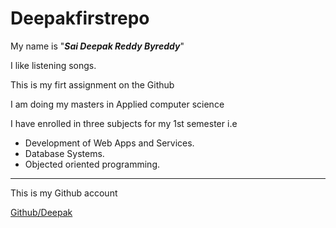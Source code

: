 # Deepakfirstrepo
My name is "***Sai Deepak Reddy Byreddy***"

I like listening songs.

This is my firt assignment on the Github 

I am doing my masters in Applied computer science

I have enrolled in three subjects for my 1st semester i.e 




* Development of Web Apps and Services.
* Database Systems.
* Objected oriented programming.

---

This is my Github account

[Github/Deepak](https://github.com/saideepakreddy0903)

